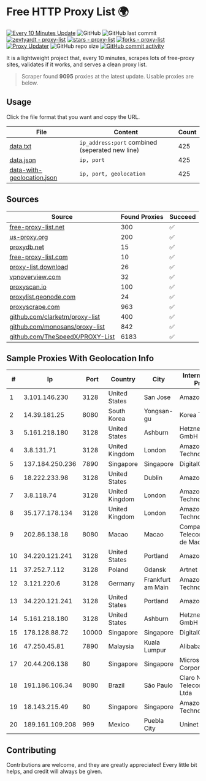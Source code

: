 
# Free HTTP Proxy List 🌍

[![Every 10 Minutes Update](https://github.com/mertguvencli/http-proxy-list/actions/workflows/main.yml/badge.svg?branch=main)](https://github.com/mertguvencli/http-proxy-list/actions/workflows/main.yml)
![GitHub](https://img.shields.io/github/license/mertguvencli/http-proxy-list)
![GitHub last commit](https://img.shields.io/github/last-commit/mertguvencli/http-proxy-list)
[![zevtyardt - proxy-list](https://img.shields.io/static/v1?label=zevtyardt&message=proxy-list&color=blue&logo=github)](https://github.com/zevtyardt/proxy-list "Go to GitHub repo")
[![stars - proxy-list](https://img.shields.io/github/stars/zevtyardt/proxy-list?style=social)](https://github.com/zevtyardt/proxy-list)
[![forks - proxy-list](https://img.shields.io/github/forks/zevtyardt/proxy-list?style=social)](https://github.com/zevtyardt/proxy-list)
[![Proxy Updater](https://github.com/zevtyardt/proxy-list/workflows/Proxy%20Updater/badge.svg)](https://github.com/zevtyardt/proxy-list/actions?query=workflow:"Proxy+Updater")
![GitHub repo size](https://img.shields.io/github/repo-size/zevtyardt/proxy-list)
[![GitHub commit activity](https://img.shields.io/github/commit-activity/m/zevtyardt/proxy-list?logo=commits)](https://github.com/zevtyardt/proxy-list/commits/main)

It is a lightweight project that, every 10 minutes, scrapes lots of free-proxy sites, validates if it works, and serves a clean proxy list.

> Scraper found **9095** proxies at the latest update. Usable proxies are below.

## Usage

Click the file format that you want and copy the URL.

|File|Content|Count|
|----|-------|-----|
|[data.txt](https://raw.githubusercontent.com/mertguvencli/http-proxy-list/main/proxy-list/data.txt)|`ip_address:port` combined (seperated new line)|425|
|[data.json](https://raw.githubusercontent.com/mertguvencli/http-proxy-list/main/proxy-list/data.json)|`ip, port`|425|
|[data-with-geolocation.json](https://raw.githubusercontent.com/mertguvencli/http-proxy-list/main/proxy-list/data-with-geolocation.json)|`ip, port, geolocation`|425|

## Sources

|Source|Found Proxies|Succeed|
|------|-------------|-------|
|[free-proxy-list.net](https://free-proxy-list.net)|300|✅|
|[us-proxy.org](https://www.us-proxy.org)|200|✅|
|[proxydb.net](http://proxydb.net)|15|✅|
|[free-proxy-list.com](https://free-proxy-list.com/?page=&port=&type%5B%5D=http&type%5B%5D=https&up_time=0&search=Search)|10|✅|
|[proxy-list.download](https://www.proxy-list.download/HTTP)|26|✅|
|[vpnoverview.com](https://vpnoverview.com/privacy/anonymous-browsing/free-proxy-servers)|32|✅|
|[proxyscan.io](https://www.proxyscan.io)|100|✅|
|[proxylist.geonode.com](https://proxylist.geonode.com/api/proxy-list?limit=300&page=1&sort_by=lastChecked&sort_type=desc&protocols=http,https)|24|✅|
|[proxyscrape.com](https://api.proxyscrape.com/v2/?request=displayproxies&protocol=http&timeout=10000&country=all&ssl=all&anonymity=all)|963|✅|
|[github.com/clarketm/proxy-list](https://raw.githubusercontent.com/clarketm/proxy-list/master/proxy-list-raw.txt)|400|✅|
|[github.com/monosans/proxy-list](https://raw.githubusercontent.com/monosans/proxy-list/main/proxies/http.txt)|842|✅|
|[github.com/TheSpeedX/PROXY-List](https://raw.githubusercontent.com/TheSpeedX/PROXY-List/master/http.txt)|6183|✅|


## Sample Proxies With Geolocation Info

|#|Ip|Port|Country|City|Internet Service Provider|
|-|--|----|-------|----|-------------------------|
|1|3.101.146.230|3128|United States|San Jose|Amazon.com, Inc.|
|2|14.39.181.25|8080|South Korea|Yongsan-gu|Korea Telecom|
|3|5.161.218.180|3128|United States|Ashburn|Hetzner Online GmbH|
|4|3.8.131.71|3128|United Kingdom|London|Amazon Technologies Inc.|
|5|137.184.250.236|7890|Singapore|Singapore|DigitalOcean, LLC|
|6|18.222.233.98|3128|United States|Dublin|Amazon.com, Inc.|
|7|3.8.118.74|3128|United Kingdom|London|Amazon Technologies Inc.|
|8|35.177.178.134|3128|United Kingdom|London|Amazon Technologies Inc.|
|9|202.86.138.18|8080|Macao|Macao|Companhia de Telecomunicacoes de Macau|
|10|34.220.121.241|3128|United States|Portland|Amazon.com, Inc.|
|11|37.252.7.112|3128|Poland|Gdansk|Artnet Sp. z o.o.|
|12|3.121.220.6|3128|Germany|Frankfurt am Main|Amazon Technologies Inc.|
|13|34.220.121.241|3128|United States|Portland|Amazon.com, Inc.|
|14|5.161.218.180|3128|United States|Ashburn|Hetzner Online GmbH|
|15|178.128.88.72|10000|Singapore|Singapore|DigitalOcean, LLC|
|16|47.250.45.81|7890|Malaysia|Kuala Lumpur|Alibaba.com LLC|
|17|20.44.206.138|80|Singapore|Singapore|Microsoft Corporation|
|18|191.186.106.34|8080|Brazil|São Paulo|Claro NXT Telecomunicacoes Ltda|
|19|18.143.215.49|80|Singapore|Singapore|Amazon Technologies Inc.|
|20|189.161.109.208|999|Mexico|Puebla City|Uninet S.A. de C.V|



## Contributing

Contributions are welcome, and they are greatly appreciated! Every
little bit helps, and credit will always be given.

